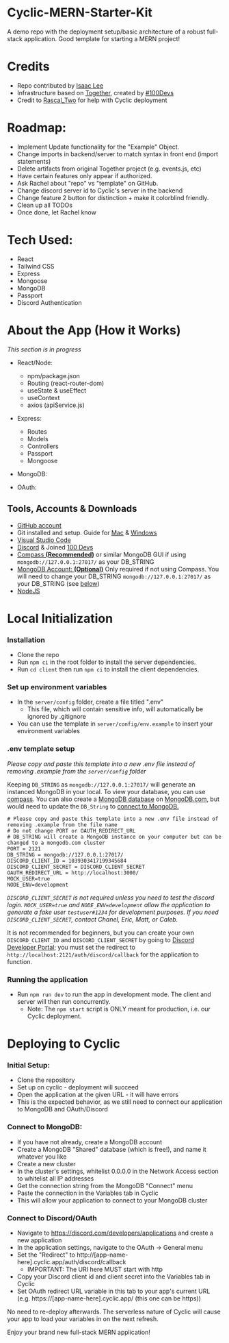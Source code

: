 # Cyclic-MERN-Starter-Kit
A demo repo with the deployment setup/basic architecture of a robust full-stack application. Good template for starting a MERN project!

# Credits
- Repo contributed by <a href="https://github.com/isaaclee12/">Isaac Lee</a>
- Infrastructure based on <a href="https://github.com/Caleb-Cohen/Together">Together</a>, created by <a href="https://leonnoel.com/100devs/">#100Devs</a>
- Credit to <a href="https://github.com/RascalTwo">Rascal_Two</a> for help with Cyclic deployment

# Roadmap:
- Implement Update functionality for the "Example" Object.
- Change imports in backend/server to match syntax in front end (import statements)
- Delete artifacts from original Together project (e.g. events.js, etc)
- Have certain features only appear if authorized.
- Ask Rachel about "repo" vs "template" on GitHub.
- Change discord server id to Cyclic's server in the backend
- Change feature 2 button for distinction + make it colorblind friendly.
- Clean up all TODOs
- Once done, let Rachel know


# Tech Used:
- React
- Tailwind CSS
- Express
- Mongoose
- MongoDB
- Passport
- Discord Authentication


# About the App (How it Works)
*This section is in progress*
- React/Node:
    - npm/package.json
    - Routing (react-router-dom)
    - useState & useEffect
    - useContext
    - axios (apiService.js)

- Express:
    - Routes
    - Models
    - Controllers
    - Passport
    - Mongoose

- MongoDB:

- OAuth:

## Tools, Accounts & Downloads
- <a href="https://github.com/join" target="_blank">GitHub account</a>
- Git installed and setup. Guide for [Mac](https://www.youtube.com/watch?v=hMEyBtsuAJE) & [Windows](https://www.youtube.com/watch?v=2j7fD92g-gE)
- [Visual Studio Code](https://code.visualstudio.com/)
- [Discord](https://discord.com/) & Joined [100 Devs](https://discord.gg/100devs)
- [Compass **(Recommended)**](https://www.mongodb.com/products/compass) or similar MongoDB GUI if using `mongodb://127.0.0.1:27017/` as your DB_STRING
- [MongoDB Account: **(Optional)**](https://www.mongodb.com/) Only required if not using Compass. You will need to change your DB_STRING `mongodb://127.0.0.1:27017/` as your DB_STRING (see [below](#env-template-setup))
- [NodeJS](https://nodejs.org/en/download/)

# Local Initialization
### Installation
- Clone the repo
- Run ```npm ci``` in the root folder to install the server dependencies.
- Run ```cd client``` then run ```npm ci``` to install the client dependencies.

### Set up environment variables
- In the ```server/config``` folder, create a file titled ".env"
    - This file, which will contain sensitive info, will automatically be ignored by .gitignore
- You can use the template in ```server/config/env.example``` to insert your environment variables


### .env template setup

*Please copy and paste this template into a new .env file instead of removing .example from the `server/config` folder*

Keeping `DB_STRING` as `mongodb://127.0.0.1:27017/` will generate an instanced MongoDB in your local. To view your database, you can use <a href="https://www.mongodb.com/products/compass" target="_blank">compass</a>. You can also create a [MongoDB database](https://www.mongodb.com/basics/create-database#:~:text=In%20MongoDB%20Compass%2C%20you%20create,Click%20%22Create%20Database%22) on [MongoDB.com](https://www.mongodb.com/), but would need to update the `DB_String` to [connect to MongoDB.](https://www.mongodb.com/docs/compass/current/connect/)


<!-- saving this for future edit. allows users to use their own discord. http://localhost:2121/auth/discord/callback -->
```
# Please copy and paste this template into a new .env file instead of removing .example from the file name
# Do not change PORT or OAUTH_REDIRECT_URL
# DB_STRING will create a MongoDB instance on your computer but can be changed to a mongodb.com cluster
PORT = 2121
DB_STRING = mongodb://127.0.0.1:27017/
DISCORD_CLIENT_ID = 1039303417199345684
DISCORD_CLIENT_SECRET = DISCORD_CLIENT_SECRET
OAUTH_REDIRECT_URL = http://localhost:3000/
MOCK_USER=true
NODE_ENV=development
```

*`DISCORD_CLIENT_SECRET` is not required unless you need to test the discord login. `MOCK_USER=true` and `NODE_ENV=development` allow the application to generate a fake user `testuser#1234` for development purposes. If you need `DISCORD_CLIENT_SECRET`, contact Chanel, Eric, Matt, or Caleb.*


It is not recommended for beginners, but you can create your own `DISCORD_CLIENT_ID` and `DISCORD_CLIENT_SECRET` by going to [Discord Developer Portal](https://discord.com/developers/docs/intro); you must set the redirect to `http://localhost:2121/auth/discord/callback` for the application to function.

### Running the application
- Run ```npm run dev``` to run the app in development mode. The client and server will then run concurrently.
    - Note: The ```npm start``` script is ONLY meant for production, i.e. our Cyclic deployment.

# Deploying to Cyclic
### Initial Setup:
- Clone the repository
- Set up on cyclic - deployment will succeed
- Open the application at the given URL - it will have errors
- This is the expected behavior, as we still need to connect our application to MongoDB and OAuth/Discord

### Connect to MongoDB:
- If you have not already, create a MongoDB account
- Create a MongoDB "Shared" database (which is free!), and name it whatever you like
- Create a new cluster
- In the cluster's settings, whitelist 0.0.0.0 in the Network Access section to whitelist all IP addresses
- Get the connection string from the MongoDB "Connect" menu
- Paste the connection in the Variables tab in Cyclic
- This will allow your application to connect to your MongoDB cluster

### Connect to Discord/OAuth
- Navigate to https://discord.com/developers/applications and create a new application
- In the application settings, navigate to the OAuth -> General menu
- Set the "Redirect" to http://[app-name-here].cyclic.app/auth/discord/callback
    - IMPORTANT: The URI here MUST start with http
- Copy your Discord client id and client secret into the Variables tab in Cyclic
- Set OAuth redirect URL variable in this tab to your app's current URL (e.g. https://[app-name-here].cyclic.app/ (this one can be https))

No need to re-deploy afterwards. The serverless nature of Cyclic will cause your app to load your variables in on the next refresh.

Enjoy your brand new full-stack MERN application!